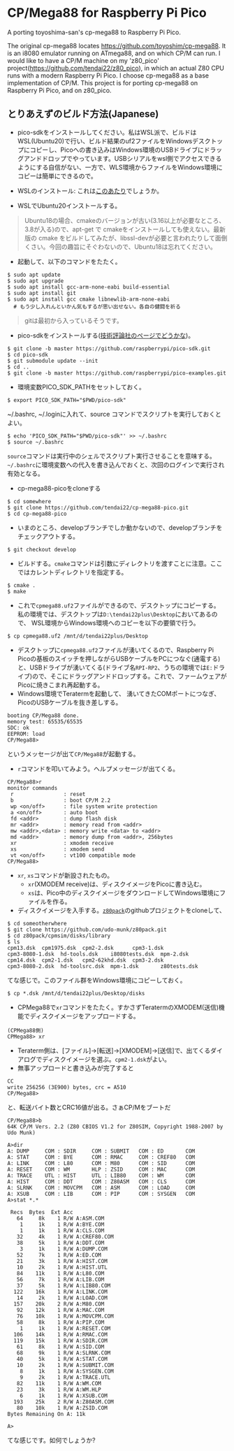 # CP/Mega88 for Raspberry Pi Pico

A porting toyoshima-san's cp-mega88 to Raspberry Pi Pico.

The original cp-mega88 locates https://github.com/toyoshim/cp-mega88.  It is an i8080 emulator running on ATmega88, and on which CP/M can run.  I would like to have a CP/M machine on my 'z80_pico' project(https://github.com/tendai22/z80_pico), in which an actual Z80 CPU runs with a modern Raspberry Pi Pico.  I choose cp-mega88 as a base implementation of CP/M.  This project is for porting cp-mega88 on Raspberry Pi Pico, and on z80_pico.

## とりあえずのビルド方法(Japanese)

* pico-sdkをインストールしてください。私はWSL派で、ビルドはWSL(Ubuntu20)で行い、ビルド結果のuf2ファイルをWindowsデスクトップにコピーし、Picoへの書き込みはWindows環境のUSBドライブにドラッグアンドドロップでやっています。USBシリアルをwsl側でアクセスできるようにする自信がない、一方で、WLS環境からファイルをWindows環境にコピーは簡単にできるので。

* WSLのインストール: これは[このあたり](https://docs.microsoft.com/ja-jp/windows/wsl/install)でしょうか。
* WSLでUbuntu20インストールする。

> Ubuntu18の場合、cmakeのバージョンが古い(3.16以上が必要なところ、3.8が入る)ので、apt-get で cmakeをインストールしても使えない。最新版の cmake をビルドしてみたが、libssl-devが必要と言われたりして面倒くさい。今回の趣旨にそぐわないので、Ubuntu18は忘れてください。

* 起動して、以下のコマンドをたたく。
```
$ sudo apt update
$ sudo apt upgrade
$ sudo apt install gcc-arm-none-eabi build-essential
$ sudo apt install git
$ sudo apt install gcc cmake libnewlib-arm-none-eabi
  # もう少し入れんといかん気もするが思い出せない。各自の健闘を祈る 
```
> gitは最初から入っているそうです。

* pico-sdkをインストールする([技術評論社のページでどうかな](https://gihyo.jp/admin/serial/01/ubuntu-recipe/0684?page=2))。
```
$ git clone -b master https://github.com/raspberrypi/pico-sdk.git
$ cd pico-sdk
$ git submodule update --init
$ cd ..
$ git clone -b master https://github.com/raspberrypi/pico-examples.git
```
* 環境変数PICO_SDK_PATHをセットしておく。
```
$ export PICO_SDK_PATH="$PWD/pico-sdk"
```
~/.bashrc, ~/.loginに入れて、source コマンドでスクリプトを実行しておくとよい。
```
$ echo 'PICO_SDK_PATH="$PWD/pico-sdk"' >> ~/.bashrc
$ source ~/.bashrc
```
`source`コマンドは実行中のシェルでスクリプト実行させることを意味する。
`~/.bashrc`に環境変数への代入を書き込んでおくと、次回のログインで実行され有効となる。

* cp-mega88-picoをcloneする
```
$ cd somewhere
$ git clone https://github.com/tendai22/cp-mega88-pico.git
$ cd cp-mega88-pico
```
* いまのところ、developブランチでしか動かないので、developブランチをチェックアウトする。
```
$ git checkout develop
```
* ビルドする。`cmake`コマンドは引数にディレクトリを渡すことに注意。ここではカレントディレクトリを指定する。
```
$ cmake .
$ make
```
* これで`cpmega88.uf2`ファイルができるので、デスクトップにコピーする。  
私の環境では、デスクトップは`D:\tendai22plus\Desktop`においてあるので、
WSL環境からWindows環境へのコピーを以下の要領で行う。
```
$ cp cpmega88.uf2 /mnt/d/tendai22plus/Desktop
```
* デスクトップに`cpmega88.uf2`ファイルが湧いてくるので、Raspberry Pi Picoの基板のスイッチを押しながらUSBケーブルをPCにつなぐ(通電する)と、USBドライブが湧いてくる(ドライブ名`RPI-RP2`、うちの環境では`E:`ドライブ)ので、そこにドラッグアンドドロップする。これで、ファームウェアがPicoに焼きこまれ再起動する。
* Windows環境でTeratermを起動して、 湧いてきたCOMポートにつなぎ、PicoのUSBケーブルを抜き差しする。
```
booting CP/Mega88 done.
memory test: 65535/65535
SDC: ok
EEPROM: load
CP/Mega88>
```
というメッセージが出て`CP/Mega88`が起動する。
* `r`コマンドを叩いてみよう。ヘルプメッセージが出てくる。
```
CP/Mega88>r
monitor commands
 r                : reset
 b                : boot CP/M 2.2
 wp <on/off>      : file system write protection
 a <on/off>       : auto boot
 fd <addr>        : dump flash disk
 mr <addr>        : memory read from <addr>
 mw <addr>,<data> : memory write <data> to <addr>
 md <addr>        : memory dump from <addr>, 256bytes
 xr               : xmodem receive
 xs               : xmodem send
 vt <on/off>      : vt100 compatible mode
CP/Mega88>
```
* `xr`, `xs`コマンドが新設されたもの。  
  + `xr`(XMODEM receive)は、ディスクイメージをPicoに書き込む。
  + `xs`は、Pico中のディスクイメージをダウンロードしてWindows環境にファイルを作る。
* ディスクイメージを入手する。[`z80pack`](https://github.com/udo-munk/z80pack.git)のgithubプロジェクトをcloneして、
```
$ cd someotherwhere
$ git clone https://github.com/udo-munk/z80pack.git
$ cd z80pack/cpmsim/disks/library
$ ls
cpm13.dsk  cpm1975.dsk  cpm2-2.dsk      cpm3-1.dsk
cpm3-8080-1.dsk  hd-tools.dsk    i8080tests.dsk  mpm-2.dsk
cpm14.dsk  cpm2-1.dsk   cpm2-62khd.dsk  cpm3-2.dsk  
cpm3-8080-2.dsk  hd-toolsrc.dsk  mpm-1.dsk       z80tests.dsk
```
てな感じで。このファイル群をWindows環境にコピーしておく。
```
$ cp *.dsk /mnt/d/tendai22plus/Desktop/disks
```
* CPMega88で`xr`コマンドをたたく。すかさずTeratermのXMODEM(送信)機能でディスクイメージをアップロードする。
```
(CPMega88側)
CPMega88> xr
```
* Teraterm側は、[ファイル]->[転送]->[XMODEM]->[送信]で、出てくるダイアログでディスクイメージを選ぶ。`cpm2-1.dsk`がよい。
* 無事アップロードと書き込みが完了すると
```
CC
write 256256 (3E900) bytes, crc = A510
CP/Mega88>
```
と、転送バイト数とCRC16値が出る。さぁCP/Mをブートだ
```
CP/Mega88>b
64K CP/M Vers. 2.2 (Z80 CBIOS V1.2 for Z80SIM, Copyright 1988-2007 by Udo Munk)

A>dir
A: DUMP     COM : SDIR     COM : SUBMIT   COM : ED       COM
A: STAT     COM : BYE      COM : RMAC     COM : CREF80   COM
A: LINK     COM : L80      COM : M80      COM : SID      COM
A: RESET    COM : WM       HLP : ZSID     COM : MAC      COM
A: TRACE    UTL : HIST     UTL : LIB80    COM : WM       COM
A: HIST     COM : DDT      COM : Z80ASM   COM : CLS      COM
A: SLRNK    COM : MOVCPM   COM : ASM      COM : LOAD     COM
A: XSUB     COM : LIB      COM : PIP      COM : SYSGEN   COM
A>stat *.*

 Recs  Bytes  Ext Acc
   64     8k    1 R/W A:ASM.COM
    1     1k    1 R/W A:BYE.COM
    1     1k    1 R/W A:CLS.COM
   32     4k    1 R/W A:CREF80.COM
   38     5k    1 R/W A:DDT.COM
    3     1k    1 R/W A:DUMP.COM
   52     7k    1 R/W A:ED.COM
   21     3k    1 R/W A:HIST.COM
   10     2k    1 R/W A:HIST.UTL
   84    11k    1 R/W A:L80.COM
   56     7k    1 R/W A:LIB.COM
   37     5k    1 R/W A:LIB80.COM
  122    16k    1 R/W A:LINK.COM
   14     2k    1 R/W A:LOAD.COM
  157    20k    2 R/W A:M80.COM
   92    12k    1 R/W A:MAC.COM
   76    10k    1 R/W A:MOVCPM.COM
   58     8k    1 R/W A:PIP.COM
    1     1k    1 R/W A:RESET.COM
  106    14k    1 R/W A:RMAC.COM
  119    15k    1 R/W A:SDIR.COM
   61     8k    1 R/W A:SID.COM
   68     9k    1 R/W A:SLRNK.COM
   40     5k    1 R/W A:STAT.COM
   10     2k    1 R/W A:SUBMIT.COM
    8     1k    1 R/W A:SYSGEN.COM
    9     2k    1 R/W A:TRACE.UTL
   82    11k    1 R/W A:WM.COM
   23     3k    1 R/W A:WM.HLP
    6     1k    1 R/W A:XSUB.COM
  193    25k    2 R/W A:Z80ASM.COM
   80    10k    1 R/W A:ZSID.COM
Bytes Remaining On A: 11k

A>
```
てな感じです。如何でしょうか?
